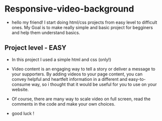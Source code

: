 # Responsive-video-background

- hello my friend! I start doing html/css projects from easy level to difficult ones. My Goal is to make really simple and basic project for begginers and help them understand basics.

## Project level - EASY

- In this project I used a simple html and css (only!)

- Video content is an engaging way to tell a story or deliver a message to your supporters.
  By adding videos to your page content, you can convey helpful and heartfelt information in a different and easy-to-consume way,
  so i thought that it would be useful for you to use on your website.

- Of course, there are many way to scale video on full screen, read the comments in the code and make your own choices.

- good luck !


